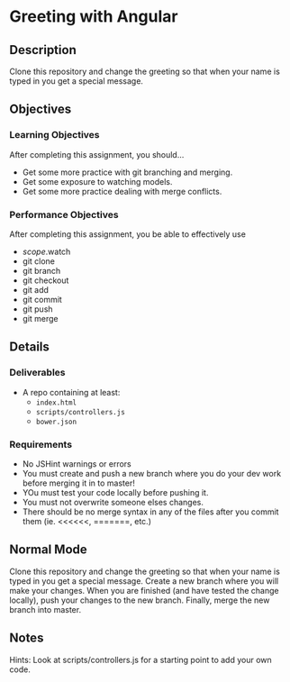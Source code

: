 # Greeting with Angular

## Description
Clone this repository and change the greeting so that when your name is typed in you get a special message.

## Objectives

### Learning Objectives

After completing this assignment, you should…

* Get some more practice with git branching and merging.
* Get some exposure to watching models.
* Get some more practice dealing with merge conflicts.


### Performance Objectives

After completing this assignment, you be able to effectively use

* $scope.$watch
* git clone
* git branch
* git checkout
* git add
* git commit
* git push
* git merge

## Details

### Deliverables

* A repo containing at least:
  * `index.html`
  * `scripts/controllers.js`
  * `bower.json`

### Requirements

* No JSHint warnings or errors
* You must create and push a new branch where you do your dev work before merging it in to master!
* YOu must test your code locally before pushing it.
* You must not overwrite someone elses changes.
* There should be no merge syntax in any of the files after you commit them (ie. <<<<<<, =======, etc.)


## Normal Mode
Clone this repository and change the greeting so that when your name is typed in you get a special message. Create a new branch where you will make your changes. When you are finished (and have tested the change locally), push your changes to the new branch. Finally, merge the new branch into master.

## Notes

Hints: Look at scripts/controllers.js for a starting point to add your own code.
